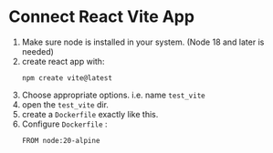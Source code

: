 # Connect React Vite App

1. Make sure node is installed in your system. (Node 18 and later is needed)
2. create react app with:
   ```
   npm create vite@latest
   ```
3. Choose appropriate options. i.e. name `test_vite`
4. open the `test_vite` dir.
5. create a `Dockerfile` exactly like this. 
6. Configure `Dockerfile` :
   ```
   FROM node:20-alpine
